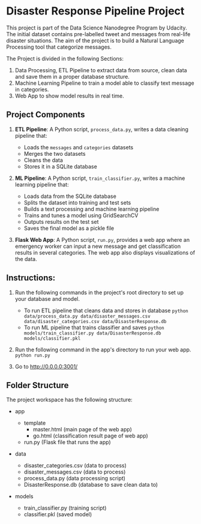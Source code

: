 # Disaster Response Pipeline Project

This project is part of the Data Science Nanodegree Program by Udacity. The initial dataset contains pre-labelled tweet and messages from real-life disaster situations. The aim of the project is to build a Natural Language Processing tool that categorize messages.

The Project is divided in the following Sections:

1. Data Processing, ETL Pipeline to extract data from source, clean data and save them in a proper database structure.
2. Machine Learning Pipeline to train a model able to classify text message in categories.
3. Web App to show model results in real time.

## Project Components

1. **ETL Pipeline**: A Python script, `process_data.py`, writes a data cleaning pipeline that:
    - Loads the `messages` and `categories` datasets
    - Merges the two datasets
    - Cleans the data
    - Stores it in a SQLite database

2. **ML Pipeline**: A Python script, `train_classifier.py`, writes a machine learning pipeline that:
    - Loads data from the SQLite database
    - Splits the dataset into training and test sets
    - Builds a text processing and machine learning pipeline
    - Trains and tunes a model using GridSearchCV
    - Outputs results on the test set
    - Saves the final model as a pickle file

3. **Flask Web App**: A Python script, `run.py`, provides a web app where an emergency worker can input a new message and get classification results in several categories. The web app also displays visualizations of the data.

## Instructions:
1. Run the following commands in the project's root directory to set up your database and model.

    - To run ETL pipeline that cleans data and stores in database
        `python data/process_data.py data/disaster_messages.csv data/disaster_categories.csv data/DisasterResponse.db`
    - To run ML pipeline that trains classifier and saves
        `python models/train_classifier.py data/DisasterResponse.db models/classifier.pkl`

2. Run the following command in the app's directory to run your web app.
    `python run.py`

3. Go to http://0.0.0.0:3001/


## Folder Structure
The project workspace has the following structure:

- app
    - template
        - master.html  (main page of the web app)
        - go.html  (classification result page of web app)
    - run.py  (Flask file that runs the app)

- data
    - disaster_categories.csv  (data to process)
    - disaster_messages.csv  (data to process)
    - process_data.py  (data processing script)
    - DisasterResponse.db   (database to save clean data to)

- models
    - train_classifier.py  (training script)
    - classifier.pkl  (saved model)

